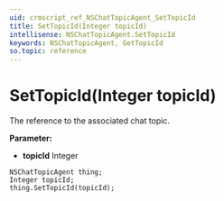 ```yaml
---
uid: crmscript_ref_NSChatTopicAgent_SetTopicId
title: SetTopicId(Integer topicId)
intellisense: NSChatTopicAgent.SetTopicId
keywords: NSChatTopicAgent, GetTopicId
so.topic: reference
---
```


# SetTopicId(Integer topicId)

The reference to the associated chat topic.

**Parameter:** 
* **topicId** Integer

```crmscript
NSChatTopicAgent thing;
Integer topicId;
thing.SetTopicId(topicId);
```

